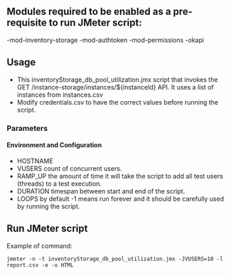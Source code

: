 ## Modules required to be enabled as a pre-requisite to run JMeter script:
-mod-inventory-storage
-mod-authtoken
-mod-permissions
-okapi

## Usage
- This inventoryStorage_db_pool_utilization.jmx script that invokes the GET /instance-storage/instances/${instanceId} API. It uses a list of instances from instances.csv 
- Modify credentials.csv to have the correct values before running the script.

### Parameters
#### Environment and Configuration
- HOSTNAME
- VUSERS		count of concurrent users.
- RAMP_UP		the amount of time it will take the script to add all test users (threads) to a test execution.
- DURATION		timespan between start and end of the script.
- LOOPS			by default -1 means run forever and it should be carefully used by running the script. 

## Run JMeter script
Example of command:
```shell
jmeter -n -t inventoryStorage_db_pool_utilization.jmx -JVUSERS=10 -l report.csv -e -o HTML
```